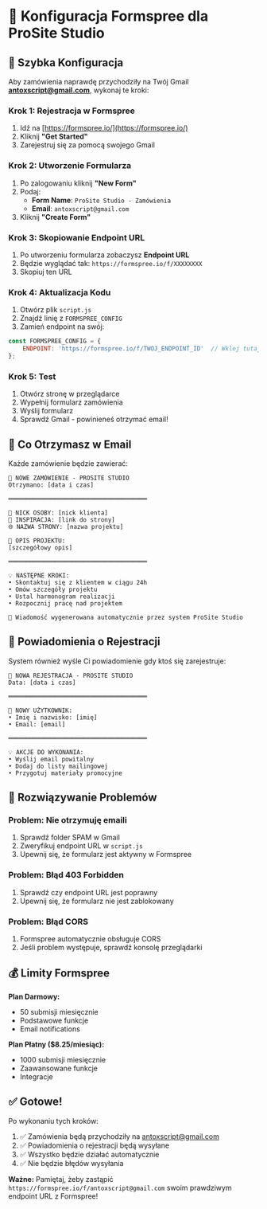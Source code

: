 # 📧 Konfiguracja Formspree dla ProSite Studio

## 🚀 Szybka Konfiguracja

Aby zamówienia naprawdę przychodziły na Twój Gmail **antoxscript@gmail.com**, wykonaj te kroki:

### Krok 1: Rejestracja w Formspree
1. Idź na [https://formspree.io/](https://formspree.io/)
2. Kliknij **"Get Started"**
3. Zarejestruj się za pomocą swojego Gmail

### Krok 2: Utworzenie Formularza
1. Po zalogowaniu kliknij **"New Form"**
2. Podaj:
   - **Form Name**: `ProSite Studio - Zamówienia`
   - **Email**: `antoxscript@gmail.com`
3. Kliknij **"Create Form"**

### Krok 3: Skopiowanie Endpoint URL
1. Po utworzeniu formularza zobaczysz **Endpoint URL**
2. Będzie wyglądać tak: `https://formspree.io/f/XXXXXXXX`
3. Skopiuj ten URL

### Krok 4: Aktualizacja Kodu
1. Otwórz plik `script.js`
2. Znajdź linię z `FORMSPREE_CONFIG`
3. Zamień endpoint na swój:

```javascript
const FORMSPREE_CONFIG = {
    ENDPOINT: 'https://formspree.io/f/TWOJ_ENDPOINT_ID'  // Wklej tutaj swój endpoint
};
```

### Krok 5: Test
1. Otwórz stronę w przeglądarce
2. Wypełnij formularz zamówienia
3. Wyślij formularz
4. Sprawdź Gmail - powinieneś otrzymać email!

## 🎯 Co Otrzymasz w Email

Każde zamówienie będzie zawierać:

```
🚀 NOWE ZAMÓWIENIE - PROSITE STUDIO
Otrzymano: [data i czas]

═══════════════════════════════════════

👤 NICK OSOBY: [nick klienta]
🎨 INSPIRACJA: [link do strony]
🌐 NAZWA STRONY: [nazwa projektu]

📝 OPIS PROJEKTU:
[szczegółowy opis]

═══════════════════════════════════════

💡 NASTĘPNE KROKI:
• Skontaktuj się z klientem w ciągu 24h
• Omów szczegóły projektu
• Ustal harmonogram realizacji
• Rozpocznij pracę nad projektem

🤖 Wiadomość wygenerowana automatycznie przez system ProSite Studio
```

## 🎉 Powiadomienia o Rejestracji

System również wyśle Ci powiadomienie gdy ktoś się zarejestruje:

```
🎉 NOWA REJESTRACJA - PROSITE STUDIO
Data: [data i czas]

═══════════════════════════════════════

👤 NOWY UŻYTKOWNIK:
• Imię i nazwisko: [imię]
• Email: [email]

═══════════════════════════════════════

💡 AKCJE DO WYKONANIA:
• Wyślij email powitalny
• Dodaj do listy mailingowej
• Przygotuj materiały promocyjne
```

## 🔧 Rozwiązywanie Problemów

### Problem: Nie otrzymuję emaili
1. Sprawdź folder SPAM w Gmail
2. Zweryfikuj endpoint URL w `script.js`
3. Upewnij się, że formularz jest aktywny w Formspree

### Problem: Błąd 403 Forbidden
1. Sprawdź czy endpoint URL jest poprawny
2. Upewnij się, że formularz nie jest zablokowany

### Problem: Błąd CORS
1. Formspree automatycznie obsługuje CORS
2. Jeśli problem występuje, sprawdź konsolę przeglądarki

## 💰 Limity Formspree

**Plan Darmowy:**
- 50 submisji miesięcznie
- Podstawowe funkcje
- Email notifications

**Plan Płatny ($8.25/miesiąc):**
- 1000 submisji miesięcznie
- Zaawansowane funkcje
- Integracje

## ✅ Gotowe!

Po wykonaniu tych kroków:
1. ✅ Zamówienia będą przychodziły na antoxscript@gmail.com
2. ✅ Powiadomienia o rejestracji będą wysyłane
3. ✅ Wszystko będzie działać automatycznie
4. ✅ Nie będzie błędów wysyłania

**Ważne:** Pamiętaj, żeby zastąpić `https://formspree.io/f/antoxscript@gmail.com` swoim prawdziwym endpoint URL z Formspree!